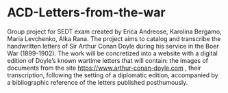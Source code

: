 # ACD-Letters-from-the-war
Group project for SEDT exam created by Erica Andreose, Karolina Bergamo, Maria Levchenko, Alka Rana.
The project aims to catalog and transcribe the handwritten letters of Sir Arthur Conan Doyle during his service in the Boer War (1899-1902).
The work will be concretized into a website with a digital edition of Doyle’s known wartime letters that will contain: the images of documents from the site https://www.arthur-conan-doyle.com , their transcription, following the setting of a diplomatic edition, accompanied by a bibliographic reference of the letters published posthumously.
